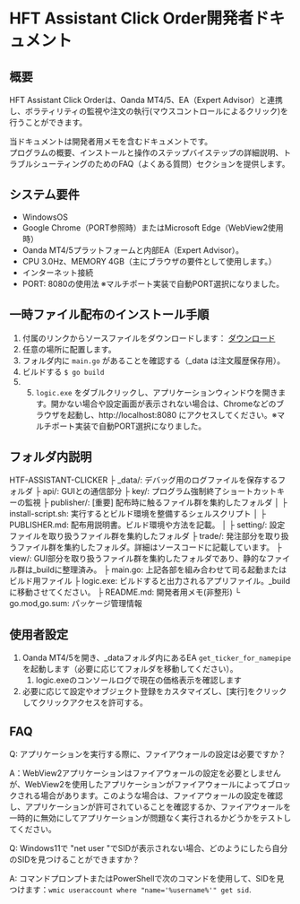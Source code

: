 # HFT Assistant Click Order開発者ドキュメント

## 概要
HFT Assistant Click Orderは、Oanda MT4/5、EA（Expert Advisor）と連携し、ボラティリティの監視や注文の執行(マウスコントロールによるクリック)を行うことができます。

当ドキュメントは開発者用メモを含むドキュメントです。  
プログラムの概要、インストールと操作のステップバイステップの詳細説明、トラブルシューティングのためのFAQ（よくある質問）セクションを提供します。

## システム要件
- WindowsOS
- Google Chrome（PORT参照時）またはMicrosoft Edge（WebView2使用時）
- Oanda MT4/5プラットフォームと内部EA（Expert Advisor）。
- CPU 3.0Hz、MEMORY 4GB（主にブラウザの要件として使用します。）
- インターネット接続
- PORT: 8080の使用法 ※マルチポート実装で自動PORT選択になりました。

## 一時ファイル配布のインストール手順
1. 付属のリンクからソースファイルをダウンロードします： [ダウンロード](https://github.com/go-numb/hft-assistant-clicker)
2. 任意の場所に配置します。
3. フォルダ内に `main.go` があることを確認する（_data は注文履歴保存用）。
4. ビルドする `$ go build` 
5. 5. `logic.exe` をダブルクリックし、アプリケーションウィンドウを開きます。開かない場合や設定画面が表示されない場合は、Chromeなどのブラウザを起動し、http://localhost:8080 にアクセスしてください。※マルチポート実装で自動PORT選択になりました。


## フォルダ内説明
HTF-ASSISTANT-CLICKER
├ _data/: デバッグ用のログファイルを保存するフォルダ
├ api/: GUIとの通信部分
├ key/: プログラム強制終了ショートカットキーの監視
├ publisher/: [重要] 配布時に触るファイル群を集約したフォルダ
│ ├ install-script.sh: 実行するとビルド環境を整備するシェルスクリプト
│ ├ PUBLISHER.md: 配布用説明書。ビルド環境や方法を記載。
│
├ setting/: 設定ファイルを取り扱うファイル群を集約したフォルダ
├ trade/: 発注部分を取り扱うファイル群を集約したフォルダ。詳細はソースコードに記載しています。
├ view/: GUI部分を取り扱うファイル群を集約したフォルダであり、静的なファイル群は_buildに整理済み。
├ main.go: 上記各部を組み合わせて司る起動またはビルド用ファイル
├ logic.exe: ビルドすると出力されるアプリファイル。_buildに移動させてください。
├ README.md: 開発者用メモ(非整形)
└ go.mod,go.sum: パッケージ管理情報


## 使用者設定
1. Oanda MT4/5を開き、_dataフォルダ内にあるEA `get_ticker_for_namepipe` を起動します（必要に応じてフォルダを移動してください）。
   1. logic.exeのコンソールログで現在の価格表示を確認します
2. 必要に応じて設定やオブジェクト登録をカスタマイズし、[実行]をクリックしてクリックアクセスを許可する。

## FAQ
Q: アプリケーションを実行する際に、ファイアウォールの設定は必要ですか？

A：WebView2アプリケーションはファイアウォールの設定を必要としませんが、WebView2を使用したアプリケーションがファイアウォールによってブロックされる場合があります。このような場合は、ファイアウォールの設定を確認し、アプリケーションが許可されていることを確認するか、ファイアウォールを一時的に無効にしてアプリケーションが問題なく実行されるかどうかをテストしてください。

Q: Windows11で "net user "でSIDが表示されない場合、どのようにしたら自分のSIDを見つけることができますか？

A: コマンドプロンプトまたはPowerShellで次のコマンドを使用して、SIDを見つけます：`wmic useraccount where "name='%username%'" get sid`.
